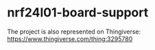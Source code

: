 # nrf24l01-board-support

The project is also represented on Thingiverse: https://www.thingiverse.com/thing:3295780
